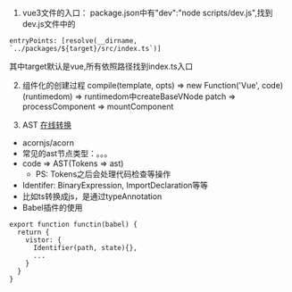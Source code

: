###
1. vue3文件的入口：
  package.json中有"dev":"node scripts/dev.js",找到dev.js文件中的
  ```
  entryPoints: [resolve(__dirname, `../packages/${target}/src/index.ts`)]
  ```
  其中target默认是vue,所有依照路径找到index.ts入口

2. 组件化的创建过程
compile(template, opts) => new Function('Vue', code)(runtimedom) => runtimedom中createBaseVNode
patch => processComponent => mountComponent


3. AST [在线转换](https://astexplorer.net/)
  + acornjs/acorn
  + 常见的ast节点类型：。。。
  + code => AST(Tokens => ast)
    - PS: Tokens之后会处理代码检查等操作
  + Identifer: BinaryExpression, ImportDeclaration等等
  + 比如ts转换成js，是通过typeAnnotation
  + Babel插件的使用
  ```
  export function functin(babel) {
    return {
      vistor: {
        Identifier(path, state){},
        ...
      }
    }
  }
  ```

